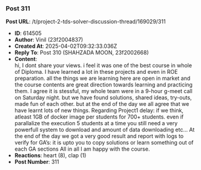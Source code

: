 ### Post 311
**Post URL**: /t/project-2-tds-solver-discussion-thread/169029/311
- **ID**: 614505
- **Author**: Vinil (23f2004837)
- **Created At**: 2025-04-02T09:32:33.036Z
- **Reply To**: Post 310 (SHAHZADA MOON, 23f2002668)
- **Content**:  
  hi,
I dont share your views.
i feel it was one of the best course in whole of Diploma.
I have learned a lot in these projects and even in ROE preparation.
all the things we are learning here are open in market and the course contents are great direction towards learning and practicing them.
I agree it is stessful, my whole team were in a 9-hour g-meet call on Saturday night. but we have found solutions, shared ideas, try-outs, made fun of each other.
but at the end of the day we all agree that we have learnt lots of new things.
Regarding Project1 delay: if we think, atleast 1GB of docker image per students for 700+ students. even if parallalize the execution 5 students at a time you still need a very powerfull system to download and amount of data downloading etc… At the end of the day we got a very good result and report with logs to verify
for GA’s: it is upto you to copy solutions or learn something out of each GA sections
All in all I am happy with the course.
- **Reactions**: heart (8), clap (1)
- **Post Number**: 311

